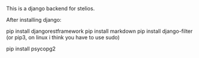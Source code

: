This is a django backend for stelios.

After installing django:

pip install djangorestframework
pip install markdown
pip install django-filter
(or pip3, on linux i think you have to use sudo)

pip install psycopg2


